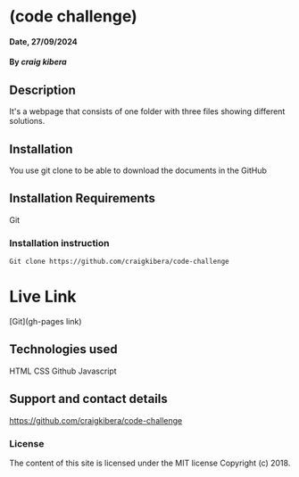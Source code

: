 # (code challenge)

#### Date, 27/09/2024

#### By *craig kibera*

## Description
It's a webpage that consists of one folder with three files showing different solutions. 

## Installation
You use git clone to be able to download the documents in the GitHub

## Installation Requirements
Git

### Installation instruction
```
Git clone https://github.com/craigkibera/code-challenge
```

# Live Link
[Git](gh-pages link)

## Technologies used
HTML
CSS
Github
Javascript

## Support and contact details
https://github.com/craigkibera/code-challenge
### License
The content of this site is licensed under the MIT license
Copyright (c) 2018.

